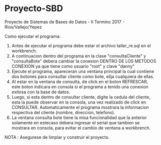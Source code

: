 # Proyecto-SBD
Proyecto de Sistemas de Bases de Datos - II Termino 2017 - Ríos/Vallejo/Yepez

Como ejecutar el programa:

1. Antes de ejecutar el programa debe estar el archivo taller_re.sql en el workbrench.
2. A continuacion dentro del programa en la clase "consultaCliente" y "consultaBote" debera cambiar la conexion  DENTRO DE LOS METODOS CONEXION ya que tiene como usuario "root" y clave "danny"
3. Ejecute el programa, apareceran una ventana principal la cual contiene dos botones para consultar cliente como bote, elija cualquiera de ellas.
4. Al estar en la ventana de consulta, de click en el boton REFRESCAR, este boton indicara en consola si el programa a tenido una conexion exitosa con la base de datos.
5. Luego, si esta dentro de consultar cliente, digite la cedula del cliente, esta la puede observar en la consola, una vez realizado de click en CONSULTAR. 
Automaticamente el programa mostrara la informacion respectiva del cliente (nombre, direccion, telefono).
6. La ventana consulta bote tiene la misa funcionalidad que la anterior solamente en estecaso debera ingresar el serial que tambien se mostrara en consola, para evitar
el cambio de ventana a workbrench.

NOTA : Asegurese de limpiar y construir el proyecto.
